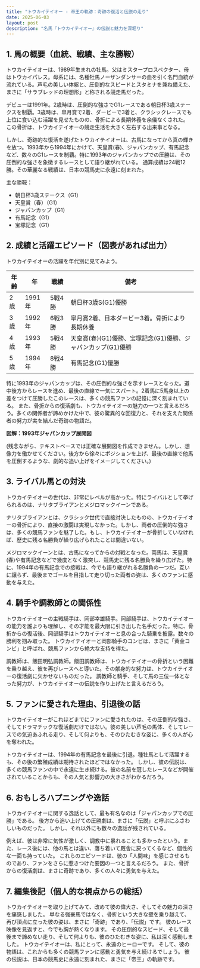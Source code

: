 ```yaml
---
title: "トウカイテイオー - 帝王の軌跡：奇跡の復活と伝説の走り"
date: 2025-06-03
layout: post
description: "名馬『トウカイテイオー』の伝説と魅力を深堀り"
---
```


## 1. 馬の概要（血統、戦績、主な勝鞍）

トウカイテイオーは、1989年生まれの牡馬。父はミスタープロスペクター、母はトウカイパレス。母系には、名種牡馬ノーザンダンサーの血を引く名門血統が流れている。芦毛の美しい体躯と、圧倒的なスピードとスタミナを兼ね備えた、まさに「サラブレッドの理想形」と称される競走馬だった。

デビューは1991年。2歳時は、圧倒的な強さでG1レースである朝日杯3歳ステークスを制覇。3歳時は、皐月賞で2着、ダービーで3着と、クラシックレースでも上位に食い込む活躍を見せたものの、骨折による長期休養を余儀なくされた。  この骨折は、トウカイテイオーの競走生活を大きく左右する出来事となる。

しかし、奇跡的な復活を遂げたトウカイテイオーは、古馬になってから真の輝きを放つ。1993年から1994年にかけて、天皇賞(春)、ジャパンカップ、有馬記念など、数々のG1レースを制覇。特に1993年のジャパンカップでの圧勝は、その圧倒的な強さを象徴するレースとして語り継がれている。  通算成績は24戦12勝。その華麗なる戦績は、日本の競馬史に永遠に刻まれた。

主な勝鞍：

* 朝日杯3歳ステークス（G1）
* 天皇賞（春）（G1）
* ジャパンカップ（G1）
* 有馬記念（G1）
* 宝塚記念（G1）


## 2. 成績と活躍エピソード（図表があれば出力）

トウカイテイオーの活躍を年代別に見てみよう。

| 年齢 | 年 | 戦績 | 備考 |
|---|---|---|---|
| 2歳 | 1991年 | 5戦4勝 | 朝日杯3歳S(G1)優勝 |
| 3歳 | 1992年 | 6戦3勝 | 皐月賞2着、日本ダービー3着。骨折により長期休養 |
| 4歳 | 1993年 | 5戦4勝 | 天皇賞(春)(G1)優勝、宝塚記念(G1)優勝、ジャパンカップ(G1)優勝 |
| 5歳 | 1994年 | 8戦4勝 | 有馬記念(G1)優勝 |


特に1993年のジャパンカップは、その圧倒的な強さを示すレースとなった。道中後方からレースを進め、最後の直線で一気にスパート。2着馬に5馬身以上の差をつけて圧勝したこのレースは、多くの競馬ファンの記憶に深く刻まれている。  また、骨折からの復活劇も、トウカイテイオーの魅力の一つと言えるだろう。多くの関係者が諦めかけた中で、彼の驚異的な回復力と、それを支えた関係者の努力が実を結んだ奇跡の物語だ。

**図解：1993年ジャパンカップ展開図**

(残念ながら、テキストベースでは正確な展開図を作成できません。しかし、想像力を働かせてください。後方から徐々にポジションを上げ、最後の直線で他馬を圧倒するような、劇的な追い上げをイメージしてください。)


## 3. ライバル馬との対決

トウカイテイオーの世代は、非常にレベルが高かった。特にライバルとして挙げられるのは、ナリタブライアンとメジロマックイーンである。

ナリタブライアンとは、クラシック世代で直接対決したものの、トウカイテイオーの骨折により、直接の激闘は実現しなかった。しかし、両者の圧倒的な強さは、多くの競馬ファンを魅了した。もし、トウカイテイオーが骨折していなければ、歴史に残る名勝負が繰り広げられたことは間違いない。

メジロマックイーンとは、古馬になってからの対戦となった。両馬は、天皇賞(春)や有馬記念などで幾度となく激突し、競馬史に残る名勝負を繰り広げた。特に、1994年の有馬記念での接戦は、今でも語り継がれる名勝負の一つだ。互いに譲らず、最後までゴールを目指して走り切った両者の姿は、多くのファンに感動を与えた。


## 4. 騎手や調教師との関係性

トウカイテイオーの主戦騎手は、岡部幸雄騎手。岡部騎手は、トウカイテイオーの能力を誰よりも理解し、その才能を最大限に引き出した名手だった。特に、骨折からの復活後、岡部騎手はトウカイテイオーと息の合った騎乗を披露。数々の勝利を掴み取った。  トウカイテイオーと岡部騎手のコンビは、まさに「黄金コンビ」と呼ばれ、競馬ファンから絶大な支持を得た。

調教師は、飯田明弘調教師。飯田調教師は、トウカイテイオーの骨折という困難を乗り越え、彼を再びレースへと導いた。その献身的な努力は、トウカイテイオーの復活劇に欠かせないものだった。  調教師と騎手、そして馬の三位一体となった努力が、トウカイテイオーの伝説を作り上げたと言えるだろう。


## 5. ファンに愛された理由、引退後の話

トウカイテイオーがこれほどまでにファンに愛されたのは、その圧倒的な強さ、そしてドラマチックな復活劇だけではない。彼の美しい芦毛の馬体、そしてレースでの気迫あふれる走り、そして何よりも、そのひたむきな姿に、多くの人が心を奪われた。

トウカイテイオーは、1994年の有馬記念を最後に引退。種牡馬として活躍するも、その後の繁殖成績は期待されたほどではなかった。  しかし、彼の伝説は、多くの競馬ファンの中で永遠に生き続ける。彼の名前を冠したレースなどが開催されていることからも、その人気と影響力の大きさがわかるだろう。


## 6. おもしろハプニングや逸話

トウカイテイオーに関する逸話として、最も有名なのは「ジャパンカップでの圧勝」である。  後方から追い上げての圧勝劇は、まさに「伝説」と呼ぶにふさわしいものだった。  しかし、それ以外にも数々の逸話が残されている。

例えば、彼は非常に気性が激しく、調教中に暴れることも多かったという。また、レース後には、他の馬とは違い、落ち着いて厩舎に戻ってくるなど、個性的な一面も持っていた。  これらのエピソードは、彼の「人間味」を感じさせるものであり、ファンをさらに惹きつけた要因の一つと言えるだろう。  また、骨折からの復活劇は、まさに奇跡であり、多くの人々に勇気を与えた。


## 7. 編集後記（個人的な視点からの総括）

トウカイテイオーを取り上げてみて、改めて彼の偉大さ、そしてその魅力の深さを痛感しました。  単なる強豪馬ではなく、骨折という大きな壁を乗り越えて、再び頂点に立った彼の姿は、まさに「奇跡」であり、「伝説」です。  彼のレース映像を見返すと、今でも胸が熱くなります。  その圧倒的なスピード、そして最後まで諦めない走り、そして何よりも、彼のひたむきな姿に、私は深く感動しました。  トウカイテイオーは、私にとって、永遠のヒーローです。  そして、彼の物語は、これからも多くの競馬ファンに感動と勇気を与え続けるでしょう。  彼の伝説は、日本の競馬史に永遠に刻まれた、まさに「帝王」の軌跡です。

